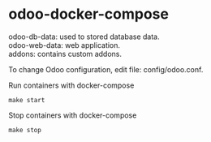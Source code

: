 # odoo-docker-compose

odoo-db-data: used to stored database data. <br />
odoo-web-data: web application.<br />
addons: contains custom addons.

To change Odoo configuration, edit file: config/odoo.conf.

Run containers with docker-compose

`make start`

Stop containers with docker-compose

`make stop`